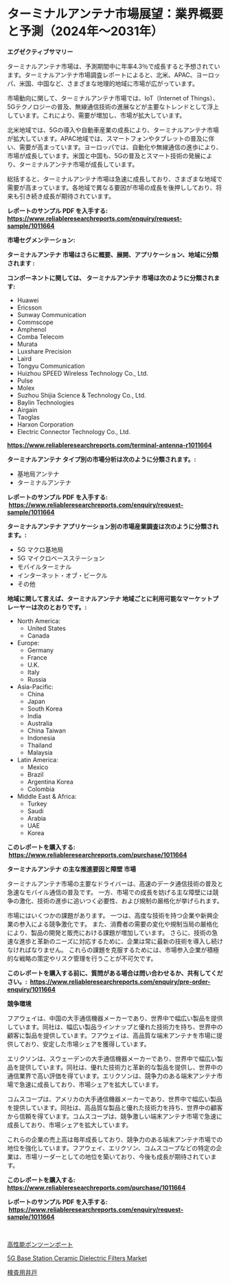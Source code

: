 <p><h1>ターミナルアンテナ市場展望：業界概要と予測（2024年～2031年）</h1></p><p><strong>エグゼクティブサマリー</strong></p>
<p><p>ターミナルアンテナ市場は、予測期間中に年率4.3％で成長すると予想されています。ターミナルアンテナ市場調査レポートによると、北米、APAC、ヨーロッパ、米国、中国など、さまざまな地理的地域に市場が広がっています。</p><p>市場動向に関して、ターミナルアンテナ市場では、IoT（Internet of Things）、5Gテクノロジーの普及、無線通信技術の進展などが主要なトレンドとして浮上しています。これにより、需要が増加し、市場が拡大しています。</p><p>北米地域では、5Gの導入や自動車産業の成長により、ターミナルアンテナ市場が拡大しています。APAC地域では、スマートフォンやタブレットの普及に伴い、需要が高まっています。ヨーロッパでは、自動化や無線通信の進歩により、市場が成長しています。米国と中国も、5Gの普及とスマート技術の発展により、ターミナルアンテナ市場が成長しています。</p><p>総括すると、ターミナルアンテナ市場は急速に成長しており、さまざまな地域で需要が高まっています。各地域で異なる要因が市場の成長を後押ししており、将来も引き続き成長が期待されています。</p></p>
<p><strong>レポートのサンプル PDF を入手する: <a href="https://www.reliableresearchreports.com/enquiry/request-sample/1011664">https://www.reliableresearchreports.com/enquiry/request-sample/1011664</a></strong></p>
<p><strong>市場セグメンテーション:</strong></p>
<p><strong> ターミナルアンテナ 市場はさらに概要、展開、アプリケーション、地域に分類されます :</strong></p>
<p><strong>コンポーネントに関しては、 ターミナルアンテナ 市場は次のように分類されます: &nbsp;</strong></p>
<p><ul><li>Huawei</li><li>Ericsson</li><li>Sunway Communication</li><li>Commscope</li><li>Amphenol</li><li>Comba Telecom</li><li>Murata</li><li>Luxshare Precision</li><li>Laird</li><li>Tongyu Communication</li><li>Huizhou SPEED Wireless Technology Co., Ltd.</li><li>Pulse</li><li>Molex</li><li>Suzhou Shijia Science & Technology Co., Ltd.</li><li>Baylin Technologies</li><li>Airgain</li><li>Taoglas</li><li>Harxon Corporation</li><li>Electric Connector Technology Co., Ltd.</li></ul></p>
<p><strong><a href="https://www.reliableresearchreports.com/terminal-antenna-r1011664">https://www.reliableresearchreports.com/terminal-antenna-r1011664</a></strong></p>
<p><strong> ターミナルアンテナ タイプ別の市場分析は次のように分類されます。:</strong></p>
<p><ul><li>基地局アンテナ</li><li>ターミナルアンテナ</li></ul></p>
<p><strong>レポートのサンプル PDF を入手する: &nbsp;<a href="https://www.reliableresearchreports.com/enquiry/request-sample/1011664">https://www.reliableresearchreports.com/enquiry/request-sample/1011664</a></strong></p>
<p><strong> ターミナルアンテナ アプリケーション別の市場産業調査は次のように分類されます。:</strong></p>
<p><ul><li>5G マクロ基地局</li><li>5G マイクロベースステーション</li><li>モバイルターミナル</li><li>インターネット・オブ・ビークル</li><li>その他</li></ul></p>
<p><strong>地域に関して言えば、ターミナルアンテナ 地域ごとに利用可能なマーケットプレーヤーは次のとおりです。:</strong></p>
<p><ul>
    <li>
        North America:
        <ul>
            <li>United States</li>
            <li>Canada</li>
        </ul>
    </li>
    <li>
        Europe:
        <ul>
            <li>Germany</li>
            <li>France</li>
            <li>U.K.</li>
            <li>Italy</li>
            <li>Russia</li>
        </ul>
    </li>
    <li>
        Asia-Pacific:
        <ul>
            <li>China</li>
            <li>Japan</li>
            <li>South Korea</li>
            <li>India</li>
            <li>Australia</li>
            <li>China Taiwan</li>
            <li>Indonesia</li>
            <li>Thailand</li>
            <li>Malaysia</li>
        </ul>
    </li>
    <li>
        Latin America:
        <ul>
            <li>Mexico</li>
            <li>Brazil</li>
            <li>Argentina Korea</li>
            <li>Colombia</li>
        </ul>
    </li>
    <li>
        Middle East & Africa:
        <ul>
            <li>Turkey</li>
            <li>Saudi</li>
            <li>Arabia</li>
            <li>UAE</li>
            <li>Korea</li>
        </ul>
    </li>
    </ul></p>
<p><strong>このレポートを購入する: &nbsp;<a href="https://www.reliableresearchreports.com/purchase/1011664">https://www.reliableresearchreports.com/purchase/1011664</a></strong></p>
<p><strong>ターミナルアンテナ の主な推進要因と障壁 市場</strong></p>
<p><p>ターミナルアンテナ市場の主要なドライバーは、高速のデータ通信技術の普及と急速なモバイル通信の普及です。 一方、市場での成長を妨げる主な障壁には競争の激化、技術の進歩に追いつく必要性、および規制の厳格化が挙げられます。</p><p>市場にはいくつかの課題があります。 一つは、高度な技術を持つ企業や新興企業の参入による競争激化です。 また、消費者の需要の変化や規制当局の厳格化により、製品の開発と販売における課題が増加しています。 さらに、技術の急速な進歩と革新のニーズに対応するために、企業は常に最新の技術を導入し続けなければなりません。 これらの課題を克服するためには、市場参入企業が積極的な戦略の策定やリスク管理を行うことが不可欠です。</p></p>
<p><strong>このレポートを購入する前に、質問がある場合は問い合わせるか、共有してください。:&nbsp; <a href="https://www.reliableresearchreports.com/enquiry/pre-order-enquiry/1011664">https://www.reliableresearchreports.com/enquiry/pre-order-enquiry/1011664</a></strong></p>
<p><strong>競争環境</strong></p>
<p><p>フアウェイは、中国の大手通信機器メーカーであり、世界中で幅広い製品を提供しています。同社は、幅広い製品ラインナップと優れた技術力を持ち、世界中の顧客に製品を提供しています。フアウェイは、高品質な端末アンテナを市場に提供しており、安定した市場シェアを獲得しています。</p><p>エリクソンは、スウェーデンの大手通信機器メーカーであり、世界中で幅広い製品を提供しています。同社は、優れた技術力と革新的な製品を提供し、世界中の通信業界で高い評価を得ています。エリクソンは、競争力のある端末アンテナ市場で急速に成長しており、市場シェアを拡大しています。</p><p>コムスコープは、アメリカの大手通信機器メーカーであり、世界中で幅広い製品を提供しています。同社は、高品質な製品と優れた技術力を持ち、世界中の顧客から信頼を得ています。コムスコープは、競争激しい端末アンテナ市場で急速に成長しており、市場シェアを拡大しています。</p><p>これらの企業の売上高は毎年成長しており、競争力のある端末アンテナ市場での地位を強化しています。フアウェイ、エリクソン、コムスコープなどの特定の企業は、市場リーダーとしての地位を築いており、今後も成長が期待されています。</p></p>
<p><strong>このレポートを購入する: &nbsp; <a href="https://www.reliableresearchreports.com/purchase/1011664">https://www.reliableresearchreports.com/purchase/1011664</a></strong></p>
<p><strong>レポートのサンプル PDF を入手する: &nbsp;<a href="https://www.reliableresearchreports.com/enquiry/request-sample/1011664">https://www.reliableresearchreports.com/enquiry/request-sample/1011664</a></strong><strong></strong></p>
<p>&nbsp;</p>
<p><p><a href="https://medium.com/@chloeconn80/%E3%83%8F%E3%82%A4%E3%83%91%E3%83%95%E3%82%A9%E3%83%BC%E3%83%9E%E3%83%B3%E3%82%B9%E3%83%9D%E3%83%B3%E3%83%88%E3%82%A5%E3%83%BC%E3%83%B3%E3%83%9C%E3%83%BC%E3%83%88%E5%B8%82%E5%A0%B4-2031%E5%B9%B4%E3%81%BE%E3%81%A7%E3%81%AE%E3%83%88%E3%83%AC%E3%83%B3%E3%83%89-%E4%BA%88%E6%B8%AC-%E3%81%8A%E3%82%88%E3%81%B3%E7%AB%B6%E4%BA%89%E5%88%86%E6%9E%90-bcdf26c9aef7">高性能ポンツーンボート</a></p><p><a href="https://flame-sidecar-702.notion.site/Analyzing-5G-Base-Station-Ceramic-Dielectric-Filters-Market-Global-Industry-Perspective-and-Forecas-d354c51c0cab4785937b2b8506389d76">5G Base Station Ceramic Dielectric Filters Market</a></p><p><a href="https://medium.com/@antonehyatt1/%E6%A4%9C%E6%9F%BB%E4%BA%95%E6%88%B8%E5%B8%82%E5%A0%B4-%E5%B8%82%E5%A0%B4%E3%82%B7%E3%82%A7%E3%82%A2-%E5%B8%82%E5%A0%B4%E5%8B%95%E5%90%91-%E3%81%8A%E3%82%88%E3%81%B3%E5%B0%86%E6%9D%A5%E3%81%AE%E6%88%90%E9%95%B7%E3%82%92%E6%8E%A2%E3%82%8B-1bfaa466e356">検査用井戸</a></p></p>